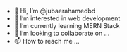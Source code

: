 - 👋 Hi, I’m @jubaerahamedbd
- 👀 I’m interested in web development
- 🌱 I’m currently learning MERN Stack
- 💞️ I’m looking to collaborate on ...
- 📫 How to reach me ...

<!---
jubaerahamedbd/jubaerahamedbd is a ✨ special ✨ repository because its `README.md` (this file) appears on your GitHub profile.
You can click the Preview link to take a look at your changes.
--->
